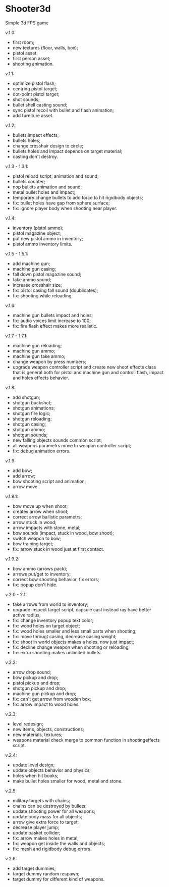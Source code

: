 # Shooter3d
Simple 3d FPS game

v.1.0:
- first room;
- new textures (floor, walls, box);
- pistol asset;
- first person asset;
- shooting animation.

v.1.1:
- optimize pistol flash;
- centring pistol target;
- dot-point pistol target;
- shot sounds;
- bullet shell casting sound;
- sync pistol recoil with bullet and flash animation;
- add furniture asset.

v.1.2:
- bullets impact effects;
- bullets holes;
- change crosshair design to circle;
- bullets holes and impact depends on target material;
- casting don't destroy.

v.1.3 - 1.3.1:
- pistol reload script, animation and sound;
- bullets counter;
- nop bullets animation and sound;
- metal bullet holes and impact;
- temporary change bullets to add force to hit rigidbody objects;
- fix: bullet holes have gap from sphere surface;
- fix: ignore player body when shooting near player.

v.1.4:
- inventory (pistol ammo);
- pistol magazine object;
- put new pistol ammo in inventory;
- pistol ammo inventory limits.

v.1.5 - 1.5.1:
- add machine gun;
- machine gun casing;
- fall down pistol magazine sound;
- take ammo sound;
- increase crosshair size;
- fix: pistol casing fall sound (doublicates);
- fix: shooting while reloading.

v.1.6:
- machine gun bullets impact and holes;
- fix: audio voices limit increase to 100;
- fix: fire flash effect makes more realistic.

v.1.7 - 1.7.1:
- machine gun reloading;
- machine gun ammo;
- machine gun take ammo;
- change weapon by press numbers;
- upgrade weapon controller script and create new shoot effects class that is general both for pistol and machine gun and controll flash, impact and holes effects behavior.

v.1.8:
- add shotgun;
- shotgun buckshot;
- shotgun animations;
- shotgun fire logic;
- shotgun reloading;
- shotgun casing;
- shotgun ammo;
- shotgun sounds;
- new falling objects sounds common script;
- all weapons parametrs move to weapon controller script;
- fix: debug animation errors.

v.1.9:
- add bow;
- add arrow;
- bow shooting script and animation;
- arrow move.

v.1.9.1:
- bow move up when shoot;
- creates arrow when shoot;
- correct arrow ballistic parametrs;
- arrow stuck in wood;
- arrow impacts with stone, metal;
- bow sounds (impact, stuck in wood, bow shoot);
- switch weapon to bow;
- bow training target;
- fix: arrow stuck in wood just at first contact.

v.1.9.2:
- bow ammo (arrows pack);
- arrows put/get to inventory;
- correct bow shooting behavior, fix errors;
- fix: popup don't hide.

v.2.0 - 2.1:
- take arrows from world to inventory;
- upgrade inspect target script, capsule cast instead ray have better active radius;
- fix: change inventory popup text color;
- fix: wood holes on target object;
- fix: wood holes smaller and less small parts when shooting;
- fix: move througt casing, decrease casing weight;
- fix: shoot in world objects makes a holes, now just impact;
- fix: decline change weapon when shooting or reloading;
- fix: extra shooting makes unlimited bullets.

v.2.2:
- arrow drop sound;
- bow pickup and drop;
- pistol pickup and drop;
- shotgun pickup and drop;
- machine gun pickup and drop;
- fix: can't get arrow from wooden box;
- fix: arrow impact to wood holes.

v.2.3:
- level redesign;
- new items, objects, constructions;
- new materials, textures;
- weapons material check merge to common function in shootingeffects script.

v.2.4:
- update level design;
- update objects behavior and physics;
- holes when hit books;
- make bullet holes smaller for wood, metal and stone.

v.2.5:
- military targets with chains;
- chains can be destroyed by bullets;
- update shooting power for all weapons;
- update body mass for all objects;
- arrow give extra force to target;
- decrease player jump;
- update basket collider;
- fix: arrow makes holes in metal;
- fix: weapon get inside the walls and objects;
- fix: mesh and rigidbody debug errors.

v.2.6:
- add target dummies;
- target dummy random respawn;
- target dummy for different kind of weapons.
